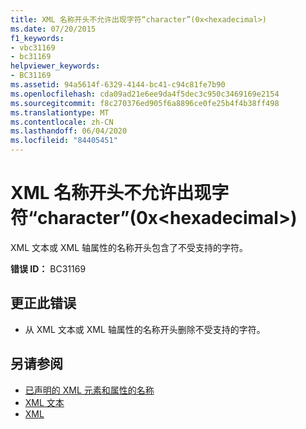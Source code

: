 ```yaml
---
title: XML 名称开头不允许出现字符“character”(0x<hexadecimal>)
ms.date: 07/20/2015
f1_keywords:
- vbc31169
- bc31169
helpviewer_keywords:
- BC31169
ms.assetid: 94a5614f-6329-4144-bc41-c94c81fe7b90
ms.openlocfilehash: cda09ad21e6ee9da4f5dec3c950c3469169e2154
ms.sourcegitcommit: f8c270376ed905f6a8896ce0fe25b4f4b38ff498
ms.translationtype: MT
ms.contentlocale: zh-CN
ms.lasthandoff: 06/04/2020
ms.locfileid: "84405451"
---
```

# <a name="character-character-0xhexadecimal-is-not-allowed-at-the-beginning-of-an-xml-name"></a>XML 名称开头不允许出现字符“character”(0x\<hexadecimal>)
XML 文本或 XML 轴属性的名称开头包含了不受支持的字符。  
  
 **错误 ID：** BC31169  
  
## <a name="to-correct-this-error"></a>更正此错误  
  
- 从 XML 文本或 XML 轴属性的名称开头删除不受支持的字符。  
  
## <a name="see-also"></a>另请参阅

- [已声明的 XML 元素和属性的名称](../programming-guide/language-features/xml/names-of-declared-xml-elements-and-attributes.md)
- [XML 文本](../language-reference/xml-literals/index.md)
- [XML](../programming-guide/language-features/xml/index.md)

